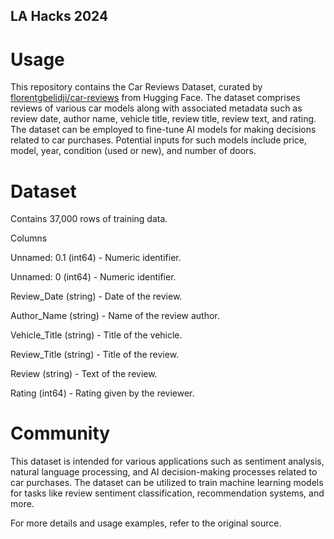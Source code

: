 ## LA Hacks 2024
# Usage
This repository contains the Car Reviews Dataset, curated by [florentgbelidji/car-reviews](https://huggingface.co/datasets/florentgbelidji/car-reviews) from Hugging Face. The dataset comprises reviews of various car models along with associated metadata such as review date, author name, vehicle title, review title, review text, and rating. 
The dataset can be employed to fine-tune AI models for making decisions related to car purchases. Potential inputs for such models include price, model, year, condition (used or new), and number of doors.

# Dataset 
Contains 37,000 rows of training data.

Columns

Unnamed: 0.1 (int64) - Numeric identifier.

Unnamed: 0 (int64) - Numeric identifier.

Review_Date (string) - Date of the review.

Author_Name (string) - Name of the review author.

Vehicle_Title (string) - Title of the vehicle.

Review_Title (string) - Title of the review.

Review (string) - Text of the review.

Rating (int64) - Rating given by the reviewer.

# Community
This dataset is intended for various applications such as sentiment analysis, natural language processing, and AI decision-making processes related to car purchases. The dataset can be utilized to train machine learning models for tasks like review sentiment classification, recommendation systems, and more.

For more details and usage examples, refer to the original source.


